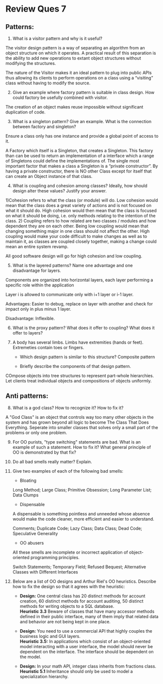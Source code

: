 # Review Ques 7

## Patterns:

1. What is a visitor pattern and why is it useful? 

The visitor design pattern is a way of separating an algorithm from an object structure on which it operates. A practical result of this separation is the ability to add new operations to extant object structures without modifying the structures. 


The nature of the Visitor makes it an ideal pattern to plug into public APIs thus allowing its clients to perform operations on a class using a “visiting” class without having to modify the source.

2. Give an example where factory pattern is suitable in class design. How could factory be usefully combined with visitor.

The creation of an object makes reuse impossible without significant duplication of code.



3. What is a singleton pattern? Give an example. What is the connection between factory and singleton?

Ensure a class only has one instance and provide a global point of access to it.

A Factory which itself is a Singleton, that creates a Singleton. This factory than can be used to return an implementation of a interface which a range of Singletons could define the implementations of. The single most important factor that makes a class a Singleton is a “private constructor”. By having a private constructor, there is NO other Class except for itself that can create an Object instance of that class.

4. What is coupling and cohesion among classes? Ideally, how should design alter these values? Justify your answer.

1)Cohesion refers to what the class (or module) will do. Low cohesion would mean that the class does a great variety of actions and is not focused on what it should do. High cohesion would then mean that the class is focused on what it should be doing, i.e. only methods relating to the intention of the class. 2) Coupling refers to how related are two classes / modules and how dependent they are on each other. Being low coupling would mean that changing something major in one class should not affect the other. High coupling would make your code difficult to make changes as well as to maintain it, as classes are coupled closely together, making a change could mean an entire system revamp.

All good software design will go for high cohesion and low coupling.

5. What is the layered patterns? Name one advantage and one disadvantage for layers. 

Components are organized into horizontal layers, each layer performing a specific role within the application 

Layer i is allowed to communicate only with i+1 layer or i-1 layer.

Advantages: Easier to debug, replace on layer with another and check for impact only in plus minus 1 layer.

Disadvantage: Inflexible.



6. What is the proxy pattern? What does it offer to coupling? What does it offer to layers?



7. A body has several limbs. Limbs have extremities (hands or feet).  Extremeties contain toes or fingers. 
   -  Which design pattern is similar to this structure?
Composite pattern


   - Briefly describe the components of that design pattern.
  
COmpose objects into tree structures to represent part-whole hierarchies. Let clients treat individual objects and compositions of objects uniformly. 

## Anti patterns:

8. What is a god class? How to recognize it? How to fix it?

A "God Class" is an object that controls way too many other objects in the system and has grown beyond all logic to become The Class That Does Everything. Seperate into smaller classes that solves only a small part of the problems or only one problem.

9. For OO purists, "type switching" statements are bad. What is an example of such a statement. How to fix it? What general principle of OO is demonstrated by that fix?



10. Do all bad smells really matter? Explain.



11. Give two examples of each of the following bad smells:
    - Bloating

    Long Method; Large Class; Primitive Obsession; Long Parameter List; Data Clumps 

    - Dispensable

    A dispensable is something pointless and unneeded whose absence would make the code cleaner, more efficient and easier to understand.
    
    Comments; Duplicate Code; Lazy Class; Data Class; Dead Code; Speculative Generality

    - OO abusers

    All these smells are incomplete or incorrect application of object-oriented programming principles.

    Switch Statements; Temporary Field; Refused Bequest; Alternative Classes with Different Interfaces

    
12. Below are a list of OO designs and Arthur Riel's OO  heuristics. Describe how to fix the design so that it agrees with the heuristic:
    - **Design:** One central class has 20 distinct methods for account creation, 60 distinct methods for account auditing, 50 distinct methods for writing objects to a SQL database.   
  **Heuristic 3.3** Beware of classes that have many accessor methods defined in their public interface, many of them imply that related data and behavior are not being kept in one place.



    - **Design:** You need to use a commercial API that highly couples the business logic and GUI layers.  
  **Heuristic 3.5:** In applications which consist of an object-oriented model interacting with a user interface, the model should never be dependent on the interface. The interface should be dependent on the model.




    - **Design:** In your math API, integer class inherits from fractions class.  
  **Heuristic 5.1** Inheritance should only be used to model a specialization hierarchy.
